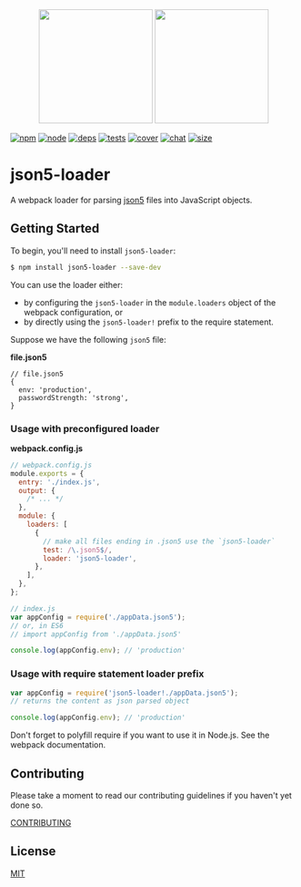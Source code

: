 <div align="center">
  <img width="200" height="200"
    src="https://cdn.rawgit.com/json5/json5-logo/master/json5-logo.svg">
  <a href="https://github.com/webpack/webpack">
    <img width="200" height="200"
      src="https://webpack.js.org/assets/icon-square-big.svg">
  </a>
</div>

[![npm][npm]][npm-url]
[![node][node]][node-url]
[![deps][deps]][deps-url]
[![tests][tests]][tests-url]
[![cover][cover]][cover-url]
[![chat][chat]][chat-url]
[![size][size]][size-url]

# json5-loader

A webpack loader for parsing [json5](https://json5.org/) files into JavaScript objects.

## Getting Started

To begin, you'll need to install `json5-loader`:

```sh
$ npm install json5-loader --save-dev
```

You can use the loader either:

- by configuring the `json5-loader` in the `module.loaders` object of the webpack configuration, or
- by directly using the `json5-loader!` prefix to the require statement.

Suppose we have the following `json5` file:

**file.json5**

```json5
// file.json5
{
  env: 'production',
  passwordStrength: 'strong',
}
```

### Usage with preconfigured loader

**webpack.config.js**

```js
// webpack.config.js
module.exports = {
  entry: './index.js',
  output: {
    /* ... */
  },
  module: {
    loaders: [
      {
        // make all files ending in .json5 use the `json5-loader`
        test: /\.json5$/,
        loader: 'json5-loader',
      },
    ],
  },
};
```

```js
// index.js
var appConfig = require('./appData.json5');
// or, in ES6
// import appConfig from './appData.json5'

console.log(appConfig.env); // 'production'
```

### Usage with require statement loader prefix

```js
var appConfig = require('json5-loader!./appData.json5');
// returns the content as json parsed object

console.log(appConfig.env); // 'production'
```

Don't forget to polyfill require if you want to use it in Node.js. See the webpack documentation.

## Contributing

Please take a moment to read our contributing guidelines if you haven't yet done so.

[CONTRIBUTING](./.github/CONTRIBUTING.md)

## License

[MIT](./LICENSE)

[npm]: https://img.shields.io/npm/v/json5-loader.svg
[npm-url]: https://npmjs.com/package/json5-loader
[node]: https://img.shields.io/node/v/json5-loader.svg
[node-url]: https://nodejs.org
[deps]: https://david-dm.org/webpack-contrib/json5-loader.svg
[deps-url]: https://david-dm.org/webpack-contrib/json5-loader
[tests]: http://img.shields.io/travis/webpack-contrib/json5-loader.svg
[tests-url]: https://travis-ci.org/webpack-contrib/json5-loader
[cover]: https://codecov.io/gh/webpack-contrib/json5-loader/branch/master/graph/badge.svg
[cover-url]: https://codecov.io/gh/webpack-contrib/json5-loader
[chat]: https://img.shields.io/badge/gitter-webpack%2Fwebpack-brightgreen.svg
[chat-url]: https://gitter.im/webpack/webpack
[size]: https://packagephobia.now.sh/badge?p=json5-loader
[size-url]: https://packagephobia.now.sh/result?p=json5-loader
